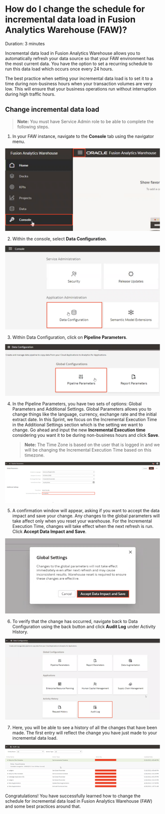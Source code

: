 # How do I change the schedule for incremental data load in Fusion Analytics Warehouse (FAW)?
Duration: 3 minutes

Incremental data load in Fusion Analytics Warehouse allows you to automatically refresh your data source so that your FAW environment has the most current data. You have the option to set a recurring schedule to run this data load which occurs once every 24 hours.

The best practice when setting your incremental data load is to set it to a time during non-business hours when your transaction volumes are very low. This will ensure that your business operations run without interruption during high traffic hours.

## Change incremental data load
> **Note:** You must have Service Admin role to be able to complete the following steps.

1. In your FAW instance, navigate to the **Console** tab using the navigator menu.

  ![Console](images/console.png)

2. Within the console, select **Data Configuration**.

  ![Data Configuration](images/data-configuration.png)

3. Within Data Configuration, click on **Pipeline Parameters**.

  ![Pipeline Parameters](images/pipeline-parameters.png)

4. In the Pipeline Parameters, you have two sets of options: Global Parameters and Additional Settings. Global Parameters allows you to change things like the language, currency, exchange rate and the initial extract date. In this Sprint, we focus on the Incremental Execution Time in the Additional Settings section which is the setting we want to change. Go ahead and input the new **Incremental Execution time** considering you want it to be during non-business hours and click **Save**.

    >**Note:** The Time Zone is based on the user that is logged in and we will be changing the Incremental Execution Time based on this timezone.

  ![Change incremental update time](images/change-time.png)

5. A confirmation window will appear, asking if you want to accept the data impact and save your change. Any changes to the global parameters will take affect only when you reset your warehouse. For the Incremental Execution Time, changes will take effect when the next refresh is run. Click **Accept Data Impact and Save**.

  ![Change warning](images/notification.png)

6. To verify that the change has occurred, navigate back to Data Configuration using the back button and click **Audit Log** under Activity History.

  ![Audit log option](images/audit-log.png)

7. Here, you will be able to see a history of all the changes that have been made. The first entry will reflect the change you have just made to your incremental data load.

  ![Audit log results](images/audit-log-result.png)

Congratulations! You have successfully learned how to change the schedule for incremental data load in Fusion Analytics Warehouse (FAW) and some best practices around that.
